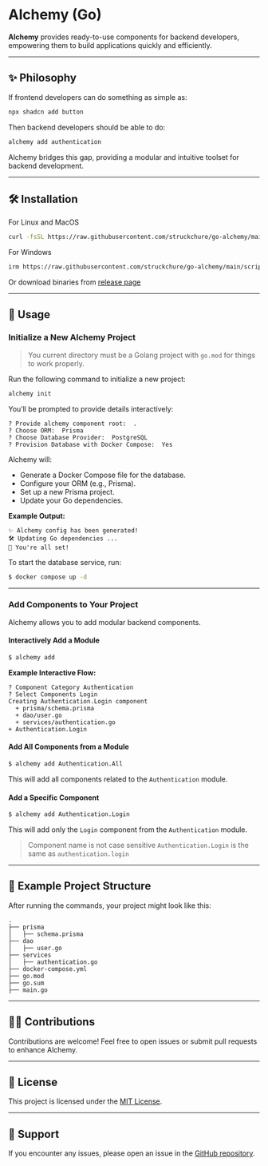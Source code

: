 # Alchemy (Go)

**Alchemy** provides ready-to-use components for backend developers, empowering them to build applications quickly and efficiently.

---

## ✨ Philosophy

If frontend developers can do something as simple as:

```sh
npx shadcn add button
```

Then backend developers should be able to do:

```sh
alchemy add authentication
```

Alchemy bridges this gap, providing a modular and intuitive toolset for backend development.

---

## 🛠️ Installation

For Linux and MacOS

```sh
curl -fsSL https://raw.githubusercontent.com/struckchure/go-alchemy/main/scripts/install.sh | bash
```

For Windows

```sh
irm https://raw.githubusercontent.com/struckchure/go-alchemy/main/scripts/install.ps1 | iex
```

Or download binaries from [release page](https://github.com/struckchure/go-alchemy/releases)

---

## 🚀 Usage

### Initialize a New Alchemy Project

> You current directory must be a Golang project with `go.mod` for things to work properly.

Run the following command to initialize a new project:

```sh
alchemy init
```

You’ll be prompted to provide details interactively:

```plaintext
? Provide alchemy component root:  .
? Choose ORM:  Prisma
? Choose Database Provider:  PostgreSQL
? Provision Database with Docker Compose:  Yes
```

Alchemy will:

- Generate a Docker Compose file for the database.
- Configure your ORM (e.g., Prisma).
- Set up a new Prisma project.
- Update your Go dependencies.

**Example Output:**

```plaintext
✨ Alchemy config has been generated!
🛠️ Updating Go dependencies ...
🥂 You're all set!
```

To start the database service, run:

```sh
$ docker compose up -d
```

---

### Add Components to Your Project

Alchemy allows you to add modular backend components.

#### **Interactively Add a Module**

```sh
$ alchemy add
```

**Example Interactive Flow:**

```plaintext
? Component Category Authentication
? Select Components Login
Creating Authentication.Login component
  + prisma/schema.prisma
  + dao/user.go
  + services/authentication.go
+ Authentication.Login
```

#### **Add All Components from a Module**

```sh
$ alchemy add Authentication.All
```

This will add all components related to the `Authentication` module.

#### **Add a Specific Component**

```sh
$ alchemy add Authentication.Login
```

This will add only the `Login` component from the `Authentication` module.

> Component name is not case sensitive `Authentication.Login` is the same as `authentication.login`

---

## 📂 Example Project Structure

After running the commands, your project might look like this:

```
.
├── prisma
│   ├── schema.prisma
├── dao
│   ├── user.go
├── services
│   ├── authentication.go
├── docker-compose.yml
├── go.mod
├── go.sum
├── main.go
```

---

## 🧑‍💻 Contributions

Contributions are welcome! Feel free to open issues or submit pull requests to enhance Alchemy.

---

## 📖 License

This project is licensed under the [MIT License](LICENSE).

---

## 🛟 Support

If you encounter any issues, please open an issue in the [GitHub repository](https://github.com/struckchure/go-alchemy).
